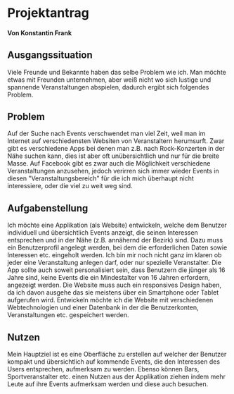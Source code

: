 # Projektantrag
#### Von Konstantin Frank

## Ausgangssituation
Viele Freunde und Bekannte haben das selbe Problem wie ich. Man möchte etwas mit Freunden
unternehmen, aber weiß nicht wo sich lustige und spannende Veranstaltungen abspielen, dadurch ergibt sich 
folgendes Problem.

## Problem
Auf der Suche nach Events verschwendet man viel Zeit, weil man im Internet auf verschiedensten
Websiten von Veranstaltern herumsurft. Zwar gibt es verschiedene Apps bei denen man z.B. nach Rock-Konzerten in
der Nähe suchen kann, dies ist aber oft unübersichtlich und nur für die breite Masse.
Auf Facebook gibt es zwar auch die Möglichkeit verschiedene Veranstaltungen anzusehen, jedoch
verirren sich immer wieder Events in diesen "Veranstaltungsbereich" für die ich mich überhaupt nicht interessiere, oder
die viel zu weit weg sind.

## Aufgabenstellung
Ich möchte eine Applikation (als Website) entwickeln, welche dem Benutzer individuell und übersichtlich
Events anzeigt, die seinen Interessen entsprechen und in der Nähe (z.B. annähernd der Bezirk) sind. Dazu muss ein 
Benutzerprofil angelegt werden, bei dem die erforderlichen Daten sowie Interessen etc. eingeholt werden. 
Ich bin mir noch nicht ganz im klaren ob jeder eine Veranstaltung anlegen darf, oder nur spezielle Veranstalter.
Die App sollte auch soweit personalisiert sein, dass Benutzern die jünger als 16 Jahre sind, keine Events
die ein Mindestalter von 16 Jahren erfordern, angezeigt werden. 
Die Website muss auch ein responsives Design haben, da ich davon ausgehe das sie meistens über ein
Smartphone oder Tablet aufgerufen wird.
Entwickeln möchte ich die Website mit verschiedenen Webtechnologien und einer Datenbank in der die Benutzerkonten, 
Veranstaltungen etc. gespeichert werden.

## Nutzen
Mein Hauptziel ist es eine Oberfläche zu erstellen auf welcher der Benutzer kompakt und übersichtlich auf kommende Events, 
die den Interessen des Users entsprechen, aufmerksam zu werden.
Ebenso können Bars, Sportveranstalter etc. einen Nutzen aus der Applikation ziehen indem mehr Leute auf ihre 
Events aufmerksam werden und diese auch besuchen.



